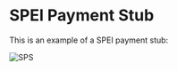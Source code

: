 # SPEI Payment Stub

This is an example of a SPEI payment stub:

![SPS](https://github.com/conekta-examples/spei-payment-stub/blob/master/readme-files/sps_demo.png)
